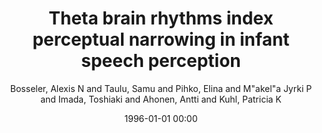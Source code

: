 ---
layout: post
title: Theta brain rhythms index perceptual narrowing in infant speech perception

date: 1996-01-01 00:00
author: Bosseler, Alexis N and Taulu, Samu and Pihko, Elina and M\"akel\"a Jyrki P and Imada, Toshiaki and Ahonen, Antti and Kuhl, Patricia K
tags: ["brain rhythms","infants","magnetoencephalography","perceptual narrowing","speech perception","speech perception"," infants"," magnetoencephalography"]
journal: Frontiers in Psychology

link: https://doi.org/10.3389/fpsyg.2013.00690

year: 2013
---